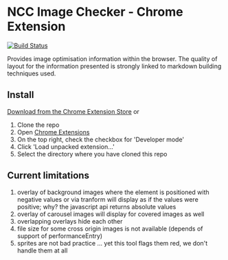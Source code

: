 # NCC Image Checker - Chrome Extension

[![Build Status](https://travis-ci.org/nccgroup/image-checker.svg?branch=development)](https://travis-ci.org/nccgroup/image-checker)

Provides image optimisation information within the browser. 
The quality of layout for the information presented is strongly linked to markdown building techniques used.

## Install
[Download from the Chrome Extension Store](https://chrome.google.com/webstore/detail/fphiheficgnpphmjdliclanppccfgifl)
or
1. Clone the repo
2. Open [Chrome Extensions](chrome://extensions)
3. On the top right, check the checkbox for 'Developer mode'
3. Click 'Load unpacked extension...'
3. Select the directory where you have cloned this repo

## Current limitations
1. overlay of background images where the element is positioned with negative values or via tranform will display as if the values were positive; why? the javascript api returns absolute values
2. overlay of carousel images will display for covered images as well
3. overlapping overlays hide each other
4. file size for some cross origin images is not available (depends of support of performanceEntry)
5. sprites are not bad practice ... yet this tool flags them red, we don't handle them at all

